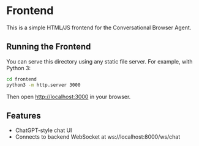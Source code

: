 # Frontend

This is a simple HTML/JS frontend for the Conversational Browser Agent.

## Running the Frontend

You can serve this directory using any static file server. For example, with Python 3:

```bash
cd frontend
python3 -m http.server 3000
```

Then open [http://localhost:3000](http://localhost:3000) in your browser.

## Features
- ChatGPT-style chat UI
- Connects to backend WebSocket at ws://localhost:8000/ws/chat 